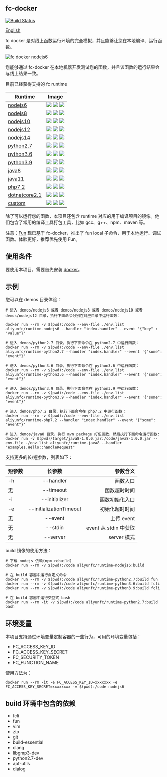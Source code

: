 ## fc-docker

[![Build Status](https://travis-ci.org/aliyun/fc-docker.svg?branch=master)](https://travis-ci.org/aliyun/fc-docker)

[English](https://github.com/aliyun/fc-docker/blob/master/README-EN.md)

fc docker 是对线上函数运行环境的完全模拟，并且能够让您在本地编译、运行函数。

![fc docker nodejs6](./figures/fc-docker-nodejs6.png)

您能够通过 fc-docker 在本地机器开发测试您的函数，并且该函数的运行结果会与线上结果一致。

目前已经获得支持的 fc runtime

| Runtime                                                                       | Image                                                                                                                                                                                                                                                                                               |
| ----------------------------------------------------------------------------- | --------------------------------------------------------------------------------------------------------------------------------------------------------------------------------------------------------------------------------------------------------------------------------------------------- |
| [nodejs6](https://hub.docker.com/r/aliyunfc/runtime-nodejs6/tags)             | ![](https://img.shields.io/microbadger/image-size/aliyunfc/runtime-nodejs6?label=image%20size) ![](https://img.shields.io/microbadger/image-size/aliyunfc/runtime-nodejs6/build?label=build%20image%20size) ![](https://img.shields.io/docker/pulls/aliyunfc/runtime-nodejs6.svg)                   |
| [nodejs8](https://hub.docker.com/r/aliyunfc/runtime-nodejs8/tags)             | ![](https://img.shields.io/microbadger/image-size/aliyunfc/runtime-nodejs8?label=image%20size) ![](https://img.shields.io/microbadger/image-size/aliyunfc/runtime-nodejs8/build?label=build%20image%20size) ![](https://img.shields.io/docker/pulls/aliyunfc/runtime-nodejs8.svg)                   |
| [nodejs10](https://hub.docker.com/r/aliyunfc/runtime-nodejs10/tags)           | ![](https://img.shields.io/microbadger/image-size/aliyunfc/runtime-nodejs10?label=image%20size) ![](https://img.shields.io/microbadger/image-size/aliyunfc/runtime-nodejs10/build?label=build%20image%20size) ![](https://img.shields.io/docker/pulls/aliyunfc/runtime-nodejs10.svg)                |
| [nodejs12](https://hub.docker.com/r/aliyunfc/runtime-nodejs12/tags)           | ![](https://img.shields.io/microbadger/image-size/aliyunfc/runtime-nodejs12?label=image%20size) ![](https://img.shields.io/microbadger/image-size/aliyunfc/runtime-nodejs12/build?label=build%20image%20size) ![](https://img.shields.io/docker/pulls/aliyunfc/runtime-nodejs12.svg)                |
| [nodejs14](https://hub.docker.com/r/aliyunfc/runtime-nodejs14/tags)           | ![](https://img.shields.io/microbadger/image-size/aliyunfc/runtime-nodejs14?label=image%20size) ![](https://img.shields.io/microbadger/image-size/aliyunfc/runtime-nodejs14/build?label=build%20image%20size) ![](https://img.shields.io/docker/pulls/aliyunfc/runtime-nodejs14.svg)                |
| [python2.7](https://hub.docker.com/r/aliyunfc/runtime-python2.7/tags)         | ![](https://img.shields.io/microbadger/image-size/aliyunfc/runtime-python2.7?label=image%20size) ![](https://img.shields.io/microbadger/image-size/aliyunfc/runtime-python2.7/build?label=build%20image%20size) ![](https://img.shields.io/docker/pulls/aliyunfc/runtime-python2.7.svg)             |
| [python3.6](https://hub.docker.com/r/aliyunfc/runtime-python3.6/tags)         | ![](https://img.shields.io/microbadger/image-size/aliyunfc/runtime-python3.6?label=image%20size) ![](https://img.shields.io/microbadger/image-size/aliyunfc/runtime-python3.6/build?label=build%20image%20size) ![](https://img.shields.io/docker/pulls/aliyunfc/runtime-python3.6.svg)             |
| [python3.9](https://hub.docker.com/r/aliyunfc/runtime-python3.9/tags)         | ![](https://img.shields.io/microbadger/image-size/aliyunfc/runtime-python3.9?label=image%20size) ![](https://img.shields.io/microbadger/image-size/aliyunfc/runtime-python3.9/build?label=build%20image%20size) ![](https://img.shields.io/docker/pulls/aliyunfc/runtime-python3.9.svg)             |
| [java8](https://hub.docker.com/r/aliyunfc/runtime-java8/tags)                 | ![](https://img.shields.io/microbadger/image-size/aliyunfc/runtime-java8?label=image%20size) ![](https://img.shields.io/microbadger/image-size/aliyunfc/runtime-java8/build?label=build%20image%20size) ![](https://img.shields.io/docker/pulls/aliyunfc/runtime-java8.svg)                         |
| [java11](https://hub.docker.com/r/aliyunfc/runtime-java11/tags)                 | ![](https://img.shields.io/microbadger/image-size/aliyunfc/runtime-java11?label=image%20size) ![](https://img.shields.io/microbadger/image-size/aliyunfc/runtime-java11/build?label=build%20image%20size) ![](https://img.shields.io/docker/pulls/aliyunfc/runtime-java11.svg)                         |
| [php7.2](https://hub.docker.com/r/aliyunfc/runtime-php7.2/tags)               | ![](https://img.shields.io/microbadger/image-size/aliyunfc/runtime-php7.2?label=image%20size) ![](https://img.shields.io/microbadger/image-size/aliyunfc/runtime-php7.2/build?label=build%20image%20size) ![](https://img.shields.io/docker/pulls/aliyunfc/runtime-php7.2.svg)                      |
| [dotnetcore2.1](https://hub.docker.com/r/aliyunfc/runtime-dotnetcore2.1/tags) | ![](https://img.shields.io/microbadger/image-size/aliyunfc/runtime-dotnetcore2.1?label=image%20size) ![](https://img.shields.io/microbadger/image-size/aliyunfc/runtime-dotnetcore2.1/build?label=build%20image%20size) ![](https://img.shields.io/docker/pulls/aliyunfc/runtime-dotnetcore2.1.svg) |
| [custom](https://hub.docker.com/r/aliyunfc/runtime-custom/tags)               | ![](https://img.shields.io/microbadger/image-size/aliyunfc/runtime-custom?label=image%20size) ![](https://img.shields.io/microbadger/image-size/aliyunfc/runtime-custom/build?label=build%20image%20size) ![](https://img.shields.io/docker/pulls/aliyunfc/runtime-custom.svg)                      |

除了可以运行您的函数，本项目还包含 runtime 对应的用于编译项目的镜像。他们包含了常用的编译工具打包工具，比如 gcc、g++、npm、maven 等。

注意：[Fun](https://github.com/aliyun/fun) 现已基于 fc-docker，推出了 fun local 子命令，用于本地运行、调试函数。体验更好，推荐优先使用 Fun。

## 使用条件

要使用本项目，需要首先安装 [docker](https://www.docker.com/)。

## 示例

您可以在 demos 目录体验：

```shell
# 进入 demos/nodejs6 或者 demos/nodejs8 或者 demos/nodejs10 或者 demos/nodejs12 目录，执行下面命令分别在对应目录中运行函数：

docker run --rm -v $(pwd):/code --env-file ./env.list aliyunfc/runtime-nodejs6 --handler "index.handler" --event '{"key" : "value"}'

# 进入 demos/python2.7 目录，执行下面命令在 python2.7 中运行函数：
docker run --rm -v $(pwd):/code --env-file ./env.list aliyunfc/runtime-python2.7 --handler "index.handler" --event '{"some": "event"}'

# 进入 demos/python3.6 目录，执行下面命令在 python3.6 中运行函数：
docker run --rm -v $(pwd):/code --env-file ./env.list aliyunfc/runtime-python3.6 --handler "index.handler" --event '{"some": "event"}'

# 进入 demos/python3.9 目录，执行下面命令在 python3.9 中运行函数：
docker run --rm -v $(pwd):/code --env-file ./env.list aliyunfc/runtime-python3.9 --handler "index.handler" --event '{"some": "event"}'

# 进入 demos/php7.2 目录，执行下面命令在 php7.2 中运行函数：
docker run --rm -v $(pwd):/code --env-file ./env.list aliyunfc/runtime-php7.2 --handler "index.handler" --event '{"some": "event"}'

# 进入 demos/java8 目录，执行 mvn package 打包函数，然后执行下面命令运行函数:
docker run -v $(pwd)/target/java8-1.0.0.jar:/code/java8-1.0.0.jar --env-file ./env.list aliyunfc/runtime-java8 --handler "examples.Hello::handleRequest"

```

支持更多的长/短参数，列表如下：

| 短参数 |         长参数          |              参数含义 |
| :----- | :---------------------: | --------------------: |
| -h     |        --handler        |              函数入口 |
| 无     |        --timeout        |          函数超时时间 |
| -i     |      --initializer      |        函数初始化入口 |
| -e     | --initializationTimeout |        初始化超时时间 |
| 无     |         --event         |            上传 event |
| 无     |         --stdin         | event 从 stdin 中获取 |
| 无     |        --server         |           server 模式 |

build 镜像的使用方法：

```shell
# 下载 nodejs 依赖(npm rebuild)
docker run --rm -v $(pwd):/code aliyunfc/runtime-nodejs6:build

# 在 build 容器中运行自定义命令
docker run --rm -v $(pwd):/code aliyunfc/runtime-python2.7:build fun
docker run --rm -v $(pwd):/code aliyunfc/runtime-python3.6:build fcli
docker run --rm -v $(pwd):/code aliyunfc/runtime-python3.9:build fcli

# 在 build 容器中运行交互式 bash
docker run --rm -it -v $(pwd):/code aliyunfc/runtime-python2.7:build bash
```

## 环境变量

本项目支持通过环境变量定制容器的一些行为，可用的环境变量包括：

- FC_ACCESS_KEY_ID
- FC_ACCESS_KEY_SECRET
- FC_SECURITY_TOKEN
- FC_FUNCTION_NAME

使用方法为：

```shell
docker run --rm -it -e FC_ACCESS_KEY_ID=xxxxxxx -e FC_ACCESS_KEY_SECRET=xxxxxxxx -v $(pwd):/code nodejs6
```

## build 环境中包含的依赖

- fcli
- fun
- vim
- zip
- git
- build-essential
- clang
- libgmp3-dev
- python2.7-dev
- apt-utils
- dialog
